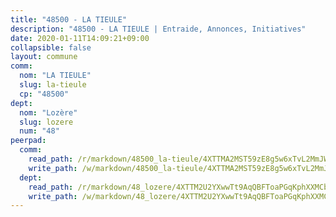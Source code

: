 ```yaml
---
title: "48500 - LA TIEULE"
description: "48500 - LA TIEULE | Entraide, Annonces, Initiatives"
date: 2020-01-11T14:09:21+09:00
collapsible: false
layout: commune
comm:
  nom: "LA TIEULE"
  slug: la-tieule
  cp: "48500"
dept:
  nom: "Lozère"
  slug: lozere
  num: "48"
peerpad:
  comm:
    read_path: /r/markdown/48500_la-tieule/4XTTMA2MST59zE8g5w6xTvL2MmJWjrQUfJ6DUeAm9ky4ACCcf
    write_path: /w/markdown/48500_la-tieule/4XTTMA2MST59zE8g5w6xTvL2MmJWjrQUfJ6DUeAm9ky4ACCcf-K3TgU7cSYDmAMj7Ci7WYkCNGbw3JuF7SmZ7B8ZfUEJsZbZE8sy5Z9ADwoHw2ty4HDjxAhrBoo3jHTVeicKohqepWHpSLwEzLkXd2wfqkgfmV3MAjaQuCgrMPnC9GS6FKHKdmb8rb
  dept:
    read_path: /r/markdown/48_lozere/4XTTM2U2YXwwTt9AqQBFToaPGqKphXXMCbRQJd3ieCWApZKhp
    write_path: /w/markdown/48_lozere/4XTTM2U2YXwwTt9AqQBFToaPGqKphXXMCbRQJd3ieCWApZKhp-K3TgU8LFw2VbEvF8YT63nrQb5nBCHp3LkChLkTGaYr9v91U6euBJvc2gC6ZE26iQLtBcf6bgLU5YQs5jKcnyLY5qYAH3MFy4H4ZDybCAkb97J6HGTY7nKmFopGDHEk7j5murpeJa
---
```


